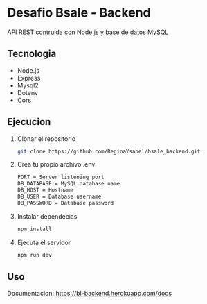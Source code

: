 # Desafio Bsale - Backend
API REST contruida con Node.js y base de datos MySQL

## Tecnologia
* Node.js
* Express
* Mysql2
* Dotenv
* Cors

## Ejecucion
1. Clonar el repositorio

   ```sh
   git clone https://github.com/ReginaYsabel/bsale_backend.git
   ```
   
2. Crea tu propio archivo .env
   ```sh
   PORT = Server listening port
   DB_DATABASE = MySQL database name
   DB_HOST = Hostname
   DB_USER = Database username
   DB_PASSWORD = Database password
   ```
   
3. Instalar dependecias
   ```sh
   npm install
   ```
4. Ejecuta el servidor
   ```sh
   npm run dev
   ```
## Uso
Documentacion: https://bl-backend.herokuapp.com/docs




